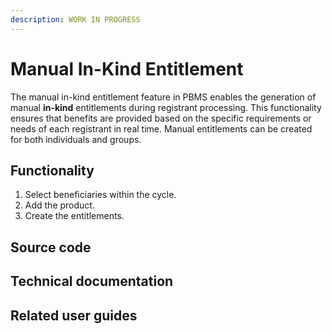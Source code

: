 ```yaml
---
description: WORK IN PROGRESS
---
```


# Manual In-Kind Entitlement

The manual in-kind entitlement feature in PBMS enables the generation of manual **in-kind** entitlements during registrant processing. This functionality ensures that benefits are provided based on the specific requirements or needs of each registrant in real time. Manual entitlements can be created for both individuals and groups.

## Functionality

1. Select beneficiaries within the cycle.
2. Add the product.
3. Create the entitlements.

## Source code

## Technical documentation

## Related user guides
